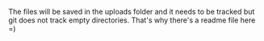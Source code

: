 The files will be saved in the uploads folder and it needs to be tracked but git does not track empty directories. That's why there's a readme file here =)